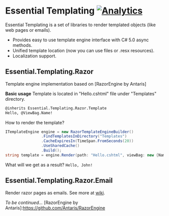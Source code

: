 Essential Templating [![Analytics](https://ga-beacon.appspot.com/UA-61414371-1/smolyakoff/essential-templating)](https://github.com/igrigorik/ga-beacon)
=========

Essential Templating is a set of libraries to render templated objects (like web pages or emails).
  - Provides easy to use template engine interface with C# 5.0 async methods.
  - Unified template location (now you can use  files or .resx resources).
  - Localization support.

Essential.Templating.Razor
------------
Template engine implementation based on [RazorEngine by Antaris]

**Basic usage**
Template is located in "Hello.cshtml" file under "Templates" directory.

```html
@inherits Essential.Templating.Razor.Template
Hello, @ViewBag.Name!
```

How to render the template?

```csharp
ITemplateEngine engine = new RazorTemplateEngineBuilder()
                .FindTemplatesInDirectory("Templates")
                .CacheExpiresIn(TimeSpan.FromSeconds(20))
                .UseSharedCache()
                .Build();
string template = engine.Render(path: "Hello.cshtml", viewBag: new {Name = "John"});
```

What will we get as a result?
`Hello, John!` 

Essential.Templating.Razor.Email
---------------------------------------
Render razor pages as emails. See more at [wiki](https://github.com/smolyakoff/essential-templating/wiki/Email-Template-with-Razor).

*To be continued...*
[RazorEngine by Antaris]:https://github.com/Antaris/RazorEngine
